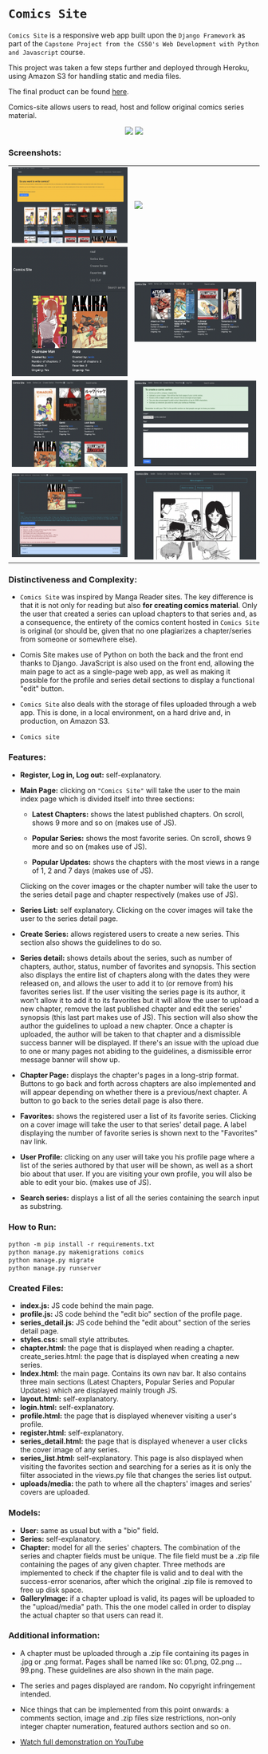 # `Comics Site`

`Comics Site` is a responsive web app built upon the `Django Framework` as part of the `Capstone Project from the CS50's Web Development with Python and Javascript` course.

This project was taken a few steps further and deployed through Heroku, using Amazon S3 for handling static and media files.

The final product can be found [here](mics-site.herokuapp.com).

Comics-site allows users to read, host and follow original comics series material.

<p align="center">
  <img src="./screenshots/01.gif">
  <img src="./screenshots/02.gif">
</p>

### **Screenshots:**

<table>
  <tr>
    <td><img src="./screenshots/00.png"></td>
    <td><img src="./screenshots/06.png"></td>
  </tr>
  <tr>
    <td><img src="./screenshots/07.png"></td>
    <td><img src="./screenshots/02.png"></td>
  </tr>
  <tr>
    <td><img src="./screenshots/01.png"></td>
    <td><img src="./screenshots/03.png"></td>
  </tr>
  <tr>
    <td><img src="./screenshots/04.png"></td>
    <td><img src="./screenshots/05.png"></td>
  </tr>
 </table>

### **Distinctiveness and Complexity:**

- `Comics Site` was inspired by Manga Reader sites. The key difference is that it is not only for reading but also **for creating comics material**. Only the user that created a series can upload chapters to that series and, as a consequence, the entirety of the comics content hosted in `Comics Site` is original (or should be, given that no one plagiarizes a chapter/series from someone or somewhere else).

- Comis Site makes use of Python on both the back and the front end thanks to Django. JavaScript is also used on the front end, allowing the main page to act as a single-page web app, as well as making it possible for the profile and series detail sections to display a functional "edit" button.

- `Comics Site` also deals with the storage of files uploaded through a web app. This is done, in a local environment, on a hard drive and, in production, on Amazon S3.

- `Comics site`

### **Features:**

- **Register, Log in, Log out:** self-explanatory.

- **Main Page:** clicking on `"Comics Site"` will take the user to the main index page which is divided itself into three sections:

  - **Latest Chapters:** shows the latest published chapters. On scroll, shows 9 more and so on (makes use of JS).

  - **Popular Series:** shows the most favorite series. On scroll, shows 9 more and so on (makes use of JS).

  - **Popular Updates:** shows the chapters with the most views in a range of 1, 2 and 7 days (makes use of JS).

  Clicking on the cover images or the chapter number will take the user to the series detail page and chapter respectively (makes use of JS).

- **Series List:** self explanatory. Clicking on the cover images will take the user to the series detail page.

- **Create Series:** allows registered users to create a new series. This section also shows the guidelines to do so.

- **Series detail:** shows details about the series, such as number of chapters, author, status, number of favorites and synopsis. This section also displays the entire list of chapters along with the dates they were released on, and allows the user to add it to (or remove from) his favorites series list. If the user visiting the series page is its author, it won't allow it to add it to its favorites but it will allow the user to upload a new chapter, remove the last published chapter and edit the series' synopsis (this last part makes use of JS). This section will also show the author the guidelines to upload a new chapter. Once a chapter is uploaded, the author will be taken to that chapter and a dismissible success banner will be displayed. If there's an issue with the upload due to one or many pages not abiding to the guidelines, a dismissible error message banner will show up.

- **Chapter Page:** displays the chapter's pages in a long-strip format. Buttons to go back and forth across chapters are also implemented and will appear depending on whether there is a previous/next chapter. A button to go back to the series detail page is also there.

- **Favorites:** shows the registered user a list of its favorite series. Clicking on a cover image will take the user to that series' detail page. A label displaying the number of favorite series is shown next to the "Favorites" nav link.

- **User Profile:** clicking on any user will take you his profile page where a list of the series authored by that user will be shown, as well as a short bio about that user. If you are visiting your own profile, you will also be able to edit your bio. (makes use of JS).

- **Search series:** displays a list of all the series containing the search input as substring.

### How to Run:

```
python -m pip install -r requirements.txt
python manage.py makemigrations comics
python manage.py migrate
python manage.py runserver
```

### Created Files:

- **index.js:** JS code behind the main page.
- **profile.js:** JS code behind the "edit bio" section of the profile page.
- **series_detail.js:** JS code behind the "edit about" section of the series detail page.
- **styles.css:** small style attributes.
- **chapter.html:** the page that is displayed when reading a chapter.
  create_series.html: the page that is displayed when creating a new series.
- **Index.html:** the main page. Contains its own nav bar. It also contains three main sections (Latest Chapters, Popular Series and Popular Updates) which are displayed mainly trough JS.
- **layout.html:** self-explanatory.
- **login.html:** self-explanatory.
- **profile.html:** the page that is displayed whenever visiting a user's profile.
- **register.html:** self-explanatory.
- **series_detail.html:** the page that is displayed whenever a user clicks the cover image of any series.
- **series_list.html:** self-explanatory. This page is also displayed when visiting the favorites section and searching for a series as it is only the filter associated in the views.py file that changes the series list output.
- **uploads/media:** the path to where all the chapters' images and series' covers are uploaded.

### Models:

- **User:** same as usual but with a "bio" field.
- **Series:** self-explanatory.
- **Chapter:** model for all the series' chapters. The combination of the series and chapter fields must be unique. The file field must be a .zip file containing the pages of any given chapter. Three methods are implemented to check if the chapter file is valid and to deal with the success-error scenarios, after which the original .zip file is removed to free up disk space.
- **GalleryImage:** if a chapter upload is valid, its pages will
  be uploaded to the "upload/media" path. This the one model called in order to display the actual chapter so that users can read it.

### Additional information:

- A chapter must be uploaded through a .zip file containing its pages in .jpg or .png format. Pages shall be named like so: 01.png, 02.png ... 99.png. These guidelines are also shown in the main page.

- The series and pages displayed are random. No copyright infringement intended.

- Nice things that can be implemented from this point onwards: a comments section, image and .zip files size restrictions, non-only integer chapter numeration, featured authors section and so on.

- [Watch full demonstration on YouTube](https://www.youtube.com/watch?v=By3QP9AFunA)
